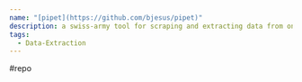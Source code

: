 ```yaml
---
name: "[pipet](https://github.com/bjesus/pipet)"
description: a swiss-army tool for scraping and extracting data from online assets, made for hackers
tags:
  - Data-Extraction
---
```

#repo